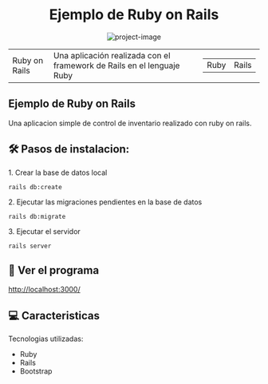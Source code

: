 <h1 align="center" id="title">Ejemplo de Ruby on Rails</h1>

<p align="center"><img src="https://upload.wikimedia.org/wikipedia/commons/thumb/6/62/Ruby_On_Rails_Logo.svg/2560px-Ruby_On_Rails_Logo.svg.png" alt="project-image"></p>

<table>
  <tr>
    <td>Ruby on Rails</td>
    <td>Una aplicación realizada con el framework de Rails en el lenguaje Ruby</td>
    <td>
        <table>
            <tr>
            <td>Ruby</td>
            <td>Rails</td>
            </tr>
        </table>
    </td>
  </tr>
</table>


<h2>Ejemplo de Ruby on Rails</h2>

<p>Una aplicacion simple de control de inventario realizado con ruby on rails.</p>

<h2>🛠️ Pasos de instalacion:</h2>

<p>1. Crear la base de datos local</p>

```
rails db:create
```

<p>2. Ejecutar las migraciones pendientes en la base de datos</p>

```
rails db:migrate
```

<p>3. Ejecutar el servidor</p>

```
rails server
```

<h2>🚀 Ver el programa</h2>

[http://localhost:3000/](http://localhost:3000/)
  
  
<h2>💻 Caracteristicas</h2>

Tecnologias utilizadas:

*   Ruby
*   Rails
*   Bootstrap